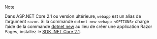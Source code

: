 > [!NOTE]
> Dans ASP.NET Core 2.1 ou version ultérieure, `webapp` est un alias de l’argument `razor`. Si la commande `dotnet new webapp <OPTIONS>` charge l’aide de la commande [dotnet new](/dotnet/core/tools/dotnet-new) au lieu de créer une application Razor Pages, installez le [SDK .NET Core 2.1](https://www.microsoft.com/net/download/dotnet-core/sdk-2.1.300).
